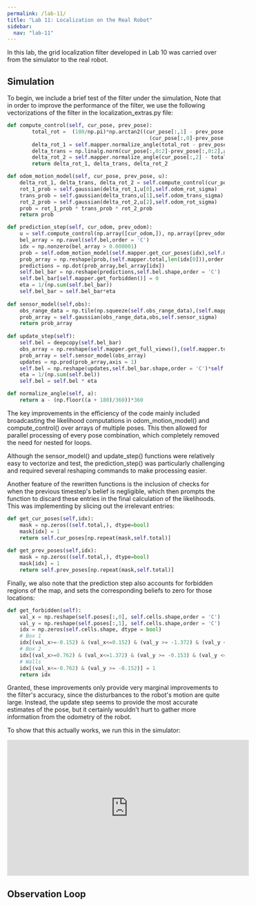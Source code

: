 ```yaml
---
permalink: /lab-11/
title: "Lab 11: Localization on the Real Robot"
sidebar:
  nav: "lab-11"
---
```


In this lab, the grid localization filter developed in Lab 10 was carried over from the simulator to the real robot.

## Simulation

To begin, we include a brief test of the filter under the simulation, Note that in order to improve the performance of the filter, we use the following vectorizations of the filter in the localization_extras.py file:

```python
def compute_control(self, cur_pose, prev_pose):
        total_rot =  (180/np.pi)*np.arctan2((cur_pose[:,1] - prev_pose[:,1]), 
                                              (cur_pose[:,0]-prev_pose[:,0]))
        delta_rot_1 = self.mapper.normalize_angle(total_rot - prev_pose[:,2])
        delta_trans = np.linalg.norm(cur_pose[:,0:2]-prev_pose[:,0:2],axis = 1)
        delta_rot_2 = self.mapper.normalize_angle(cur_pose[:,2] - total_rot)
        return delta_rot_1, delta_trans, delta_rot_2

def odom_motion_model(self, cur_pose, prev_pose, u):
    delta_rot_1, delta_trans, delta_rot_2 = self.compute_control(cur_pose,prev_pose)
    rot_1_prob = self.gaussian(delta_rot_1,u[0],self.odom_rot_sigma)
    trans_prob = self.gaussian(delta_trans,u[1],self.odom_trans_sigma)
    rot_2_prob = self.gaussian(delta_rot_2,u[2],self.odom_rot_sigma)
    prob = rot_1_prob * trans_prob * rot_2_prob
    return prob

def prediction_step(self, cur_odom, prev_odom):
    u = self.compute_control(np.array([cur_odom,]), np.array([prev_odom,]))
    bel_array = np.ravel(self.bel,order = 'C')
    idx = np.nonzero(bel_array > 0.000001)
    prob = self.odom_motion_model(self.mapper.get_cur_poses(idx),self.mapper.get_prev_poses(idx),u)
    prob_array = np.reshape(prob,(self.mapper.total,len(idx[0])),order = 'C')
    predictions = np.dot(prob_array,bel_array[idx])
    self.bel_bar = np.reshape(predictions,self.bel.shape,order = 'C')
    self.bel_bar[self.mapper.get_forbidden()] = 0
    eta = 1/(np.sum(self.bel_bar))
    self.bel_bar = self.bel_bar*eta
        
def sensor_model(self,obs):
    obs_range_data = np.tile(np.squeeze(self.obs_range_data),(self.mapper.total,1))
    prob_array = self.gaussian(obs_range_data,obs,self.sensor_sigma)    
    return prob_array
        
def update_step(self):
    self.bel = deepcopy(self.bel_bar)
    obs_array = np.reshape(self.mapper.get_full_views(),(self.mapper.total,self.mapper.OBS_PER_CELL),order = 'C')
    prob_array = self.sensor_model(obs_array)
    updates = np.prod(prob_array,axis = 1)
    self.bel = np.reshape(updates,self.bel_bar.shape,order = 'C')*self.bel
    eta = 1/(np.sum(self.bel))
    self.bel = self.bel * eta

def normalize_angle(self, a):
    return a - (np.floor((a + 180)/360))*360
```

The key improvements in the efficiency of the code mainly included broadcasting the likelihood computations in odom_motion_model() and compute_control() over arrays of multiple poses. This then allowed for parallel processing of every pose combination, which completely removed the need for nested for loops.

Although the sensor_model() and update_step() functions were relatively easy to vectorize and test, the prediction_step() was particularly challenging and required several reshaping commands to make processing easier. 

Another feature of the rewritten functions is the inclusion of checks for when the previous timestep's belief is negligible, which then prompts the function to discard these entries in the final calculation of the likelihoods. This was implementing by slicing out the irrelevant entries:

```python
def get_cur_poses(self,idx):
    mask = np.zeros((self.total,), dtype=bool)
    mask[idx] = 1
    return self.cur_poses[np.repeat(mask,self.total)]
    
def get_prev_poses(self,idx):
    mask = np.zeros((self.total,), dtype=bool)
    mask[idx] = 1
    return self.prev_poses[np.repeat(mask,self.total)]
```

Finally, we also note that the prediction step also accounts for forbidden regions of the map, and sets the corresponding beliefs to zero for those locations:

```python
def get_forbidden(self):
    val_x = np.reshape(self.poses[:,0], self.cells.shape,order = 'C')
    val_y = np.reshape(self.poses[:,1], self.cells.shape,order = 'C')
    idx = np.zeros(self.cells.shape, dtype = bool)
    # Box 1
    idx[(val_x>=-0.152) & (val_x<=0.152) & (val_y >= -1.372) & (val_y <= -0.762)] = 1
    # Box 2
    idx[(val_x>=0.762) & (val_x<=1.372) & (val_y >= -0.153) & (val_y <= 0.458)] = 1
    # Walls
    idx[(val_x<=-0.762) & (val_y >= -0.152)] = 1
    return idx
```

Granted, these improvements only provide very marginal improvements to the filter's accuracy, since the disturbances to the robot's motion are quite large. Instead, the update step seems to provide the most accurate estimates of the pose, but it certainly wouldn't hurt to gather more information from the odometry of the robot.

To show that this actually works, we run this in the simulator:

<iframe width="560" height="315" src="https://www.youtube.com/embed/kZEBebwmsHc" title="YouTube video player" frameborder="0" allow="accelerometer; autoplay; clipboard-write; encrypted-media; gyroscope; picture-in-picture; web-share" allowfullscreen></iframe>



## Observation Loop

